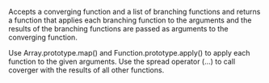Accepts a converging function and a list of branching functions and returns a function that applies each branching function to the arguments and the results of the branching functions are passed as arguments to the converging function.

Use Array.prototype.map() and Function.prototype.apply() to apply each function to the given arguments. Use the spread operator (...) to call coverger with the results of all other functions.